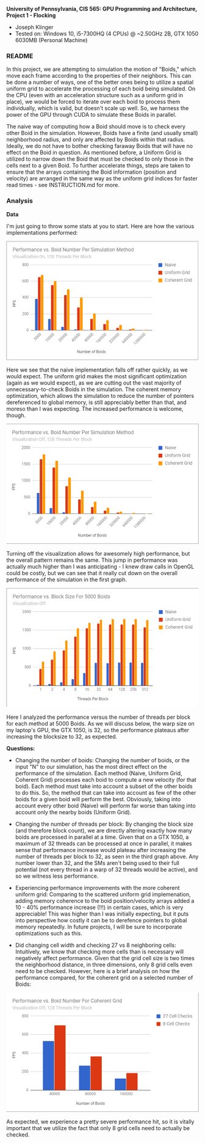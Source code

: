 **University of Pennsylvania, CIS 565: GPU Programming and Architecture,
Project 1 - Flocking**

* Joseph Klinger
* Tested on: Windows 10, i5-7300HQ (4 CPUs) @ ~2.50GHz 2B, GTX 1050 6030MB (Personal Machine)

### README

In this project, we are attempting to simulation the motion of "Boids," which move each frame according to the properties of their neighbors. This can be done a number of ways,
one of the better ones being to utilize a spatial uniform grid to accelerate the processing of each boid being simulated. On the CPU (even with an acceleration structure such as a uniform grid in place),
we would be forced to iterate over each boid to process them individually, which is valid, but doesn't scale up well. So, we harness the power of the GPU through CUDA to simulate these Boids in parallel.

The naive way of computing how a Boid should move is to check every other Boid in the simulation. However, Boids have a finite (and usually small) neighborhood radius, and only are affected by Boids within that radius.
Ideally, we do not have to bother checking faraway Boids that will have no effect on the Boid in question. As mentioned before, a Uniform Grid is utilized to narrow down the Boid that must be checked to only those in the
cells next to a given Boid. To further accelerate things, steps are taken to ensure that the arrays containing the Boid information (position and velocity) are arranged in the same way as the uniform grid indices for faster
read times - see INSTRUCTION.md for more.

### Analysis

**Data**

I'm just going to throw some stats at you to start. Here are how the various implementations performed:

![](graph1.png)

Here we see that the naive implementation falls off rather quickly, as we would expect. The uniform grid makes the most significant optimization (again as we would expect), as we are cutting out
the vast majority of unnecessary-to-check Boids in the simulation. The coherent memory optimization, which allows the simulation to reduce the number of pointers dereferenced to global memory, is still appreciably better than 
that, and moreso than I was expecting. The increased performance is welcome, though.

![](graph2.png)

Turning off the visualization allows for awesomely high performance, but the overall pattern remains the same. This jump in performance was actually much higher than I was anticipating - I knew draw calls in OpenGL could be
costly, but we can see that it really cut down on the overall performance of the simulation in the first graph.

![](graph3.png)

Here I analyzed the performance versus the number of threads per block for each method at 5000 Boids. As we will discuss below, the warp size on my laptop's GPU, the GTX 1050, is 32, so the performance plateaus after 
increasing the blocksize to 32, as expected.

**Questions:**
* Changing the number of boids:
Changing the number of boids, or the input "N" to our simulation, has the most direct effect on the performance of the simulation.
Each method (Naive, Uniform Grid, Coherent Grid) processes each boid to compute a new velocity (for that boid).
Each method must take into account a subset of the other boids to do this. So, the method that can take into account as few of
the other boids for a given boid will perform the best. Obviously, taking into account every other boid (Naive) will perform far worse
than taking into account only the nearby boids (Uniform Grid).

* Changing the number of threads per block:
By changing the block size (and therefore block count), we are directly altering exactly how many boids are processed in parallel at a time. Given that on a GTX 1050, a maximum of 32 threads can be processed at once
in parallel, it makes sense that performance increase would plateau after increasing the number of threads per block to 32, as seen in the third graph above. Any number lower than 32, and the SMs aren't being used to their full
potential (not every thread in a warp of 32 threads would be active), and so we witness less performance.

* Experiencing performance improvements with the more coherent uniform grid:
Comparing to the scattered uniform grid implemenation, adding memory coherence to the boid position/velocity arrays added a 10 - 40% performance increase (!!!) in certain cases, which is very appreciable! This was higher than
I was initially expecting, but it puts into perspective how costly it can be to derefence pointers to global memory repeatedly. In future projects, I will be sure to incorporate optimizations such as this.

* Did changing cell width and checking 27 vs 8 neighboring cells:
Intuitively, we know that checking more cells than is necessary will negatively affect performance. Given that the grid cell size is two times the neighborhood distance, in three dimensions, only 8 grid cells even need to be checked.
However, here is a brief analysis on how the performance compared, for the coherent grid on a selected number of Boids:

![](graph4.png)

As expected, we experience a pretty severe performance hit, so it is vitally important that we utilize the fact that only 8 grid cells need to actually be checked.
